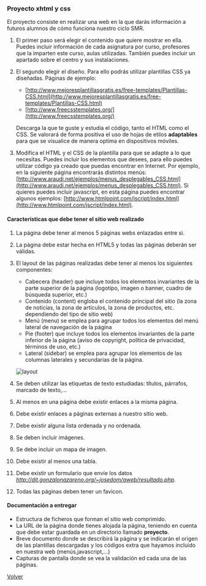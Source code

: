 ### Proyecto xhtml y css

El proyecto consiste en realizar una web en la que darás información a futuros alumnos de cómo
funciona nuestro ciclo SMR.

1. El primer paso será elegir el contenido que quiere mostrar en ella. Puedes incluir información de cada asignatura por curso, profesores que la imparten este curso, aulas utilizadas. También puedes incluir un apartado sobre el centro y sus instalaciones.
2. El segundo elegir el diseño. Para ello podrás utilizar plantillas CSS ya diseñadas. Páginas de ejemplo:
	* [http://www.mejoresplantillasgratis.es/free-templates/Plantillas-CSS.html](http://www.mejoresplantillasgratis.es/free-templates/Plantillas-CSS.html)
	* [http://www.freecsstemplates.org/](http://www.freecsstemplates.org/)
	
	Descarga la que te guste y estudia el código, tanto el HTML como el CSS. Se valorará de forma positiva el uso de hojas de etilos **adaptables** para que se visualice de manera optima en dispositivos móviles.
3. Modifica el HTML y el CSS de la plantilla para que se adapte a lo que necesitas. Puedes incluir los elementos que desees, para ello puedes utilizar código ya creado que puedas encontrar en Internet. Por ejemplo, en la siguiente página encontrarás distintos menús:
[http://www.araudi.net/ejemplos/menus_desplegables_CSS.html](http://www.araudi.net/ejemplos/menus_desplegables_CSS.html). Si quieres puedes incluir javascript, en esta página puedes encontrar algunos ejemplos: [http://www.htmlpoint.com/jscript/index.html](http://www.htmlpoint.com/jscript/index.html).

#### Características que debe tener el sitio web realizado

1. La página debe tener al menos 5 páginas webs enlazadas entre si.
2. La página debe estar hecha en HTML5 y todas las páginas deberán ser válidas.
3. El layout de las páginas realizadas debe tener al menos los siguientes componentes:
	* Cabecera (header) que incluye todos los elementos invariantes de la parte superior de la página (logotipo, imagen o banner, cuadro de búsqueda superior, etc.)
	* Contenido (content) engloba el contenido principal del sitio (la zona de noticias, la zona de artículos, la zona de productos, etc. dependiendo del tipo de sitio web)
	* Menú (menu) se emplea para agrupar todos los elementos del menú lateral de navegación de la página
	* Pie (footer) que incluye todos los elementos invariantes de la parte inferior de la página (aviso de copyright, política de privacidad, términos de uso, etc.)
	* Lateral (sidebar) se emplea para agrupar los elementos de las columnas laterales y secundarias de la página.

	![layout](img/layout.gif)

4. Se deben utilizar las etiquetas de texto estudiadas: títulos, párrafos, marcado de texto,...
5. Al menos en una página debe existir enlaces a la misma página.
6. Debe existir enlaces a páginas externas a nuestro sitio web.
7. Debe existir alguna lista ordenada y no ordenada.
8. Se deben incluir imágenes.
9. Se debe incluir un mapa de imagen.
10. Debe existir al menos una tabla.
11. Debe existir un formulario que envíe los datos *http://dit.gonzalonazareno.org/~josedom/aweb/resultado.php*.
12. Todas las páginas deben tener un favicon.

#### Documentación a entregar

* Estructura de ficheros que forman el sitio web comprimido.
* La URL de la página donde tienes alojada la página, teniendo en cuenta que debe estar guardada en un directorio llamado **proyecto**.
* Breve documento donde se describirá la página y se indicarán el origen de las plantillas descargadas y los códigos extra que hayamos incluido en nuestra web (menús,javascript,...)
* Capturas de pantalla donde se vea la validación ed cada una de las páginas.

[Volver](index)